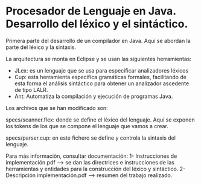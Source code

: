 # Procesador de Lenguaje en Java. Desarrollo del léxico y el sintáctico.

Primera parte del desarrollo de un compilador en Java. Aquí se abordan la parte del léxico y la sintaxis.

La arquitectura se monta en Eclipse y se usan las siguientes herramientas:

- JLex: es un lenguaje que se usa para especificar analizadores léxicos
- Cup: esta herramienta especifica gramáticas formales, facilitando de esta forma el análisis sintáctico para obtener un analizador ascedente de tipo LALR.
- Ant: Automatiza la compilación y ejecución de programas Java.  

Los archivos que se han modificado son:

specs/scanner.flex: donde se define el léxico del lenguaje. Aquí se exponen los tokens de los que se compone el lenguaje que vamos a crear.

specs/parser.cup: en este fichero se define y controla la sintaxis del lenguaje.

Para más información, consultar documentación:
1- Instrucciones de implementación.pdf --> se dan las directrices e instrucciones de las herramientas y entidades para la construcción del léxico y sintáctico. 
2- Descripción implementación.pdf --> resumen del trabajo realizado.
